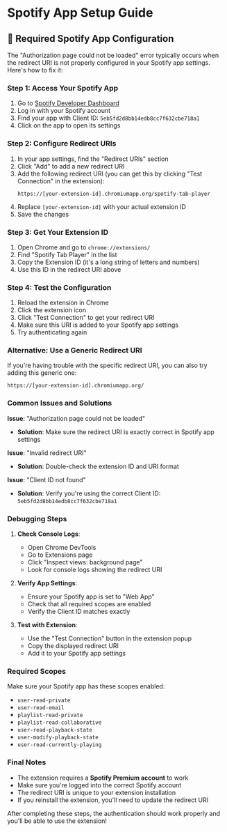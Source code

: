 # Spotify App Setup Guide

## 🔧 Required Spotify App Configuration

The "Authorization page could not be loaded" error typically occurs when the redirect URI is not properly configured in your Spotify app settings. Here's how to fix it:

### Step 1: Access Your Spotify App

1. Go to [Spotify Developer Dashboard](https://developer.spotify.com/dashboard)
2. Log in with your Spotify account
3. Find your app with Client ID: `5eb5fd2d8bb14edb8cc7f632cbe718a1`
4. Click on the app to open its settings

### Step 2: Configure Redirect URIs

1. In your app settings, find the "Redirect URIs" section
2. Click "Add" to add a new redirect URI
3. Add the following redirect URI (you can get this by clicking "Test Connection" in the extension):
   ```
   https://[your-extension-id].chromiumapp.org/spotify-tab-player
   ```
4. Replace `[your-extension-id]` with your actual extension ID
5. Save the changes

### Step 3: Get Your Extension ID

1. Open Chrome and go to `chrome://extensions/`
2. Find "Spotify Tab Player" in the list
3. Copy the Extension ID (it's a long string of letters and numbers)
4. Use this ID in the redirect URI above

### Step 4: Test the Configuration

1. Reload the extension in Chrome
2. Click the extension icon
3. Click "Test Connection" to get your redirect URI
4. Make sure this URI is added to your Spotify app settings
5. Try authenticating again

### Alternative: Use a Generic Redirect URI

If you're having trouble with the specific redirect URI, you can also try adding this generic one:
```
https://[your-extension-id].chromiumapp.org/
```

### Common Issues and Solutions

**Issue**: "Authorization page could not be loaded"
- **Solution**: Make sure the redirect URI is exactly correct in Spotify app settings

**Issue**: "Invalid redirect URI"
- **Solution**: Double-check the extension ID and URI format

**Issue**: "Client ID not found"
- **Solution**: Verify you're using the correct Client ID: `5eb5fd2d8bb14edb8cc7f632cbe718a1`

### Debugging Steps

1. **Check Console Logs**:
   - Open Chrome DevTools
   - Go to Extensions page
   - Click "Inspect views: background page"
   - Look for console logs showing the redirect URI

2. **Verify App Settings**:
   - Ensure your Spotify app is set to "Web App"
   - Check that all required scopes are enabled
   - Verify the Client ID matches exactly

3. **Test with Extension**:
   - Use the "Test Connection" button in the extension popup
   - Copy the displayed redirect URI
   - Add it to your Spotify app settings

### Required Scopes

Make sure your Spotify app has these scopes enabled:
- `user-read-private`
- `user-read-email`
- `playlist-read-private`
- `playlist-read-collaborative`
- `user-read-playback-state`
- `user-modify-playback-state`
- `user-read-currently-playing`

### Final Notes

- The extension requires a **Spotify Premium account** to work
- Make sure you're logged into the correct Spotify account
- The redirect URI is unique to your extension installation
- If you reinstall the extension, you'll need to update the redirect URI

After completing these steps, the authentication should work properly and you'll be able to use the extension!
